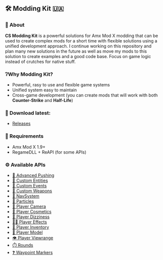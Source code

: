 ## 🛠️ Modding Kit 🇺🇦

### 📄 About
__CS Modding Kit__ is a powerful solutions for Amx Mod X modding that can be used to create complex mods for a short time with flexible solutions using a unified development approach. I continue working on this repository and plan many new solutions in the future as well as move my mods to this solution to create examples and a good code base. Focus on game logic instead of crutches for native stuff.

### ❔Why Modding Kit?
- Powerful, rasy to use and flexible game systems
- Unified system easy to maintain
- Cross-game development (you can create mods that will work with both **Counter-Strike** and **Half-Life**)

### 🔽 Download latest:
- [Releases](./releases)

### 🔄 Requirements
- Amx Mod X 1.9+
- RegameDLL + ReAPI (for some APIs)

### ⚙️ Available APIs
- [🫸 Advanced Pushing](./api/advanced-pushing)
- [🧸 Custom Entities](./api/custom-entities)
- [🔄 Custom Events](./api/custom-events)
- [🔫 Custom Weapons](./api/custom-weapons)
- [🎯 NavSystem](./api/navsystem)
- [💫 Particles](./api/particles)
- [🎥 Player Camera](./api/player-camera)
- [🎩 Player Cosmetics](./api/player-cosmetics)
- [🥴 Player Dizziness](./api/player-dizziness)
- [🏃‍♂️ Player Effects](./api/player-effects)
- [🎒 Player Inventory](./api/player-inventory)
- [🦸 Player Model](./api/player-model)
- [👁️ Player Viewrange](./api/player-viewrange)
- [⏱️ Rounds](./api/rounds)
- [❓ Waypoint Markers](./api/waypoint-markers)
